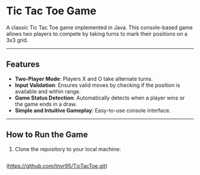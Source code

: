 # Tic Tac Toe Game

A classic Tic Tac Toe game implemented in Java. This console-based game allows two players to compete by taking turns to mark their positions on a 3x3 grid.

---

## Features

- **Two-Player Mode**: Players X and O take alternate turns.
- **Input Validation**: Ensures valid moves by checking if the position is available and within range.
- **Game Status Detection**: Automatically detects when a player wins or the game ends in a draw.
- **Simple and Intuitive Gameplay**: Easy-to-use console interface.

---

## How to Run the Game

1. Clone the repository to your local machine:
   ```bash
  (https://github.com/tnvr95/TicTacToe.git)
